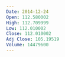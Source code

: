 ```yaml
---
Date: 2014-12-24
Open: 112.580002
High: 112.709999
Low: 112.010002
Close: 112.010002
Adj Close: 105.19519
Volume: 14479600
---
```

